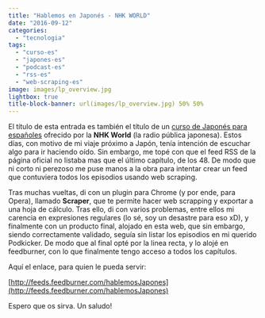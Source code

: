 ```yaml
---
title: "Hablemos en Japonés - NHK WORLD"
date: "2016-09-12"
categories: 
  - "tecnologia"
tags: 
  - "curso-es"
  - "japones-es"
  - "podcast-es"
  - "rss-es"
  - "web-scraping-es"
image: images/lp_overview.jpg
lightbox: true
title-block-banner: url(images/lp_overview.jpg) 50% 50% 
---
```


El título de esta entrada es también el título de un [curso de Japonés para españoles](http://www.nhk.or.jp/lesson/spanish/) ofrecido por la **NHK World** (la radio pública japonesa). Estos días, con motivo de mi viaje próximo a Japón, tenía intención de escuchar algo para ir haciendo oído. Sin embargo, me topé con que el feed RSS de la página oficial no listaba mas que el último capítulo, de los 48. De modo que ni corto ni perezoso me puse manos a la obra para intentar crear un feed que contuviera todos los episodios usando web scraping.

Tras muchas vueltas, di con un plugin para Chrome (y por ende, para Opera), llamado **Scraper**, que te permite hacer web scrapping y exportar a una hoja de cálculo. Tras ello, di con varios problemas, entre ellos mi carencia en expresiones regulares (lo sé, soy un desastre para eso xD), y finalmente con un producto final, alojado en esta web, que sin embargo, siendo correctamente validado, seguía sin listar los episodios en mi querido Podkicker. De modo que al final opté por la linea recta, y lo alojé en feedburner, con lo que finalmente tengo acceso a todos los capítulos.

Aquí el enlace, para quien le pueda servir:

[http://feeds.feedburner.com/hablemosJapones](http://feeds.feedburner.com/hablemosJapones)

Espero que os sirva. Un saludo!
